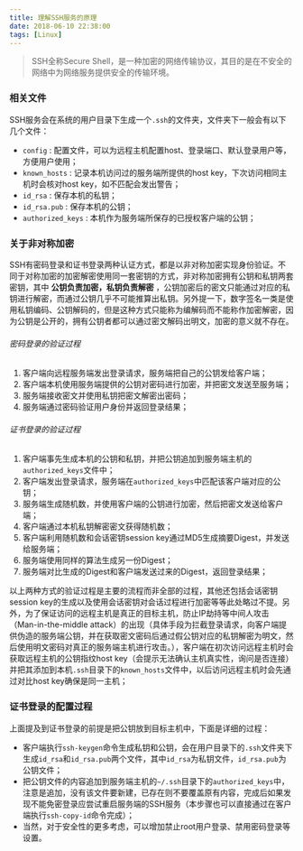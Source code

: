 ```yaml
---
title: 理解SSH服务的原理
date: 2018-06-10 22:38:00
tags: [Linux]
---
```


> SSH全称Secure Shell，是一种加密的网络传输协议，其目的是在不安全的网络中为网络服务提供安全的传输环境。

### 相关文件

SSH服务会在系统的用户目录下生成一个`.ssh`的文件夹，文件夹下一般会有以下几个文件：

- `config` : 配置文件，可以为远程主机配置host、登录端口、默认登录用户等，方便用户使用；
- `known_hosts` : 记录本机访问过的服务端所提供的host key，下次访问相同主机时会核对host key，如不匹配会发出警告；
- `id_rsa` : 保存本机的私钥；
- `id_rsa.pub` : 保存本机的公钥；
- `authorized_keys` : 本机作为服务端所保存的已授权客户端的公钥；

### 关于非对称加密

SSH有密码登录和证书登录两种认证方式，都是以非对称加密实现身份验证。不同于对称加密的加密解密使用同一套密钥的方式，非对称加密拥有公钥和私钥两套密钥，其中 __公钥负责加密，私钥负责解密__ ，公钥加密后的密文只能通过对应的私钥进行解密，而通过公钥几乎不可能推算出私钥。另外提一下，数字签名一类是使用私钥编码、公钥解码的，但是这种方式只能称为编解码而不能称作加密解密，因为公钥是公开的，拥有公钥者都可以通过密文解码出明文，加密的意义就不存在。

###### 密码登录的验证过程

1. 客户端向远程服务端发出登录请求，服务端把自己的公钥发给客户端；
2. 客户端本机使用服务端提供的公钥对密码进行加密，并把密文发送至服务端；
3. 服务端接收密文并使用私钥把密文解密出密码；
4. 服务端通过密码验证用户身份并返回登录结果；

###### 证书登录的验证过程

1. 客户端事先生成本机的公钥和私钥，并把公钥追加到服务端主机的`authorized_keys`文件中；
2. 客户端发出登录请求，服务端在`authorized_keys`中匹配该客户端对应的公钥；
3. 服务端生成随机数，并使用客户端的公钥进行加密，然后把密文发送给客户端；
4. 客户端通过本机私钥解密密文获得随机数；
5. 客户端利用随机数和会话密钥session key通过MD5生成摘要Digest，并发送给服务端；
6. 服务端使用同样的算法生成另一份Digest；
7. 服务端对比生成的Digest和客户端发送过来的Digest，返回登录结果；

以上两种方式的验证过程是主要的流程而非全部的过程，其他还包括会话密钥session key的生成以及使用会话密钥对会话过程进行加密等等此处略过不提。另外，为了保证访问的远程主机是真正的目标主机，防止IP劫持等中间人攻击（Man-in-the-middle attack）的出现（具体手段为拦截登录请求，向客户端提供伪造的服务端公钥，并在获取密文密码后通过假公钥对应的私钥解密为明文，然后使用明文密码对真正的服务端主机进行攻击。），客户端在初次访问远程主机时会获取远程主机的公钥指纹host key（会提示无法确认主机真实性，询问是否连接）并把其添加到本机`.ssh`目录下的`known_hosts`文件中，以后访问远程主机时会先通过对比host key确保是同一主机；

### 证书登录的配置过程

上面提及到证书登录的前提是把公钥放到目标主机中，下面是详细的过程：

- 客户端执行`ssh-keygen`命令生成私钥和公钥，会在用户目录下的`.ssh`文件夹下生成`id_rsa`和`id_rsa.pub`两个文件，其中`id_rsa`为私钥文件，`id_rsa.pub`为公钥文件；
- 把公钥文件的内容追加到服务端主机的`~/.ssh`目录下的`authorized_keys`中，注意是追加，没有该文件要新建，已存在则不要覆盖原有内容，完成后如果发现不能免密登录应尝试重启服务端的SSH服务（本步骤也可以直接通过在客户端执行`ssh-copy-id`命令完成）；
- 当然，对于安全性的更多考虑，可以增加禁止root用户登录、禁用密码登录等设置。